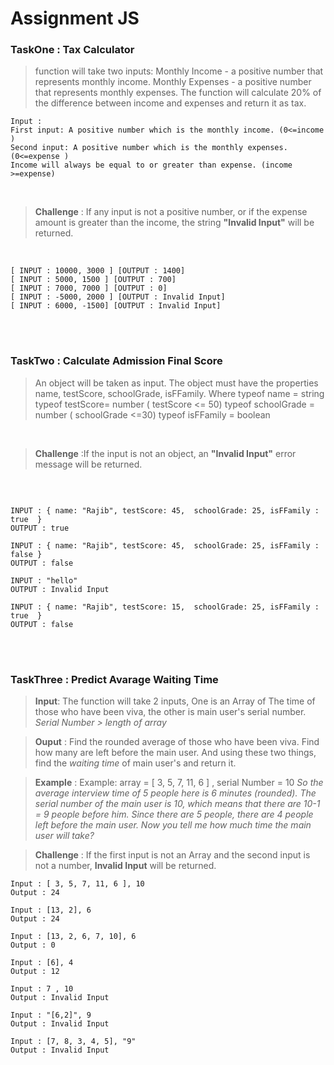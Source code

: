 # Assignment JS

### TaskOne : Tax Calculator

> function will take two inputs:
> Monthly Income - a positive number that represents monthly income.
> Monthly Expenses - a positive number that represents monthly expenses.
> The function will calculate 20% of the difference between income and expenses and return it as tax.

```
Input :
First input: A positive number which is the monthly income. (0<=income )
Second input: A positive number which is the monthly expenses. (0<=expense )
Income will always be equal to or greater than expense. (income >=expense)
```
<br/>

> **Challenge** : If any input is not a positive number, or if the expense amount is greater than the income, the string **"Invalid Input"** will be returned.
<br/>

``` 
[ INPUT : 10000, 3000 ] [OUTPUT : 1400] 
[ INPUT : 5000, 1500 ] [OUTPUT : 700] 
[ INPUT : 7000, 7000 ] [OUTPUT : 0] 
[ INPUT : -5000, 2000 ] [OUTPUT : Invalid Input] 
[ INPUT : 6000, -1500] [OUTPUT : Invalid Input] 

```

<br/>
<br/>

### TaskTwo : Calculate Admission Final Score 

> An object will be taken as input. The object must have the properties name, testScore, schoolGrade, isFFamily. Where
> typeof name = string
> typeof testScore= number ( testScore <= 50)
> typeof schoolGrade = number ( schoolGrade <=30)
> typeof isFFamily = boolean
<br/>

> **Challenge** :If the input is not an object, an **"Invalid Input"** error message will be returned.

<br/>

``` 

INPUT : { name: "Rajib", testScore: 45,  schoolGrade: 25, isFFamily : true  }
OUTPUT : true

INPUT : { name: "Rajib", testScore: 45,  schoolGrade: 25, isFFamily : false }
OUTPUT : false

INPUT : "hello" 
OUTPUT : Invalid Input

INPUT : { name: "Rajib", testScore: 15,  schoolGrade: 25, isFFamily : true  }
OUTPUT : false

``` 

<br/>
<br/>

### TaskThree : Predict Avarage Waiting Time 

> **Input**: The function will take 2 inputs,
> One is an Array of The time of those who have been viva, the other is main user's serial number. *Serial Number > length of array*

> **Ouput** : Find the rounded average of those who have been viva. Find how many are left before the main user. And using these two things, find the *waiting time* of main user's and return it.

> **Example** : Example: array = [ 3, 5, 7, 11, 6 ] , serial Number = 10
*So the average interview time of 5 people here is 6 minutes (rounded). The serial number of the main user is 10, which means that there are 10-1 = 9 people before him. Since there are 5 people, there are 4 people left before the main user. Now you tell me how much time the main user will take?*

> **Challenge** : If the first input is not an Array and the second input is not a number, **Invalid Input** will be returned.

``` 
Input : [ 3, 5, 7, 11, 6 ], 10
Output : 24

Input : [13, 2], 6
Output : 24

Input : [13, 2, 6, 7, 10], 6
Output : 0

Input : [6], 4
Output : 12

Input : 7 , 10
Output : Invalid Input

Input : "[6,2]", 9
Output : Invalid Input

Input : [7, 8, 3, 4, 5], "9"
Output : Invalid Input

``` 